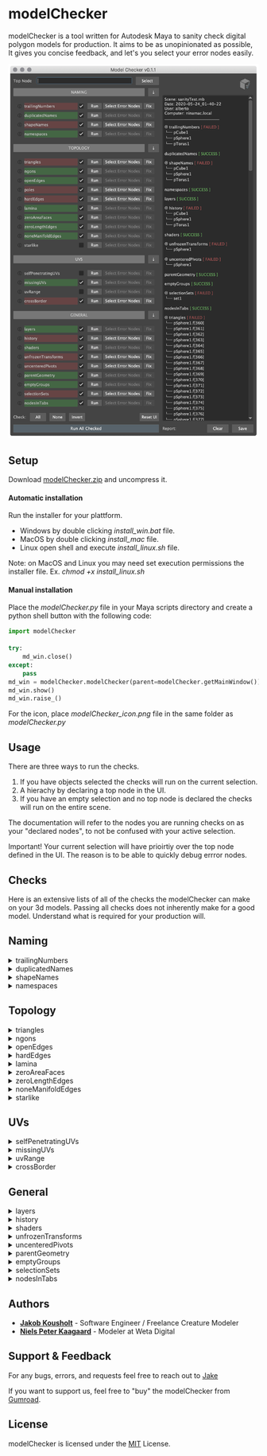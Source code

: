 # modelChecker

modelChecker is a tool written for Autodesk Maya to sanity check digital polygon models for production. It aims to be as unopinionated as possible, It gives you concise feedback, and let's you select your error nodes easily.

![modelChecker](https://github.com/AlbertoGZ-dev/modelChecker/blob/master/website/img/modelChecker_v0.1.1.png)

## Setup

Download <a href="https://github.com/AlbertoGZ-dev/modelChecker/archive/master.zip">modelChecker.zip</a> and uncompress it.

#### Automatic installation

Run the installer for your plattform.

- Windows by double clicking *install_win.bat* file.
- MacOS by double clicking *install_mac* file.
- Linux open shell and execute *install_linux.sh* file.

Note: on MacOS and Linux you may need set execution permissions the installer file. Ex. *chmod +x install_linux.sh*


#### Manual installation

Place the *modelChecker.py* file in your Maya scripts directory and create a python shell button with the following code:

```python
import modelChecker

try:
    md_win.close()
except:
    pass
md_win = modelChecker.modelChecker(parent=modelChecker.getMainWindow())
md_win.show()
md_win.raise_()
```

For the icon, place *modelChecker_icon.png* file in the same folder as *modelChecker.py*


## Usage

There are three ways to run the checks.

1. If you have objects selected the checks will run on the current selection.
2. A hierachy by declaring a top node in the UI.
3. If you have an empty selection and no top node is declared the checks will run on the entire scene.

The documentation will refer to the nodes you are running checks on as your "declared nodes", to not be confused with your active selection.

Important! Your current selection will have prioirtiy over the top node defined in the UI. The reason is to be able to quickly debug errror nodes.

## Checks

Here is an extensive lists of all of the checks the modelChecker can make on your 3d models. Passing all checks does not inherently make for a good model. Understand what is required for your production will.

## Naming

<details>
    <summary>trailingNumbers</summary>
        <p>Returns any node with name ends in any number from 0 to 9.</p>
        <img src="https://github.com/AlbertoGZ-dev/modelChecker/blob/master/website/img/modelChecker_trailingNumbers.png">
</details>

<details>
    <summary>duplicatedNames</summary>
        <p>Returns any node within the hierachy that is not uniquely named</p>
</details>

<details>
    <summary>shapeNames</summary>
        <p>Returns shape nodes which does not follow the naming convention of transformNode+"Shape"</p>
        <img src="https://github.com/AlbertoGZ-dev/modelChecker/blob/master/website/img/modelChecker_shapeNames.png">

</details>

<details>
    <summary>namespaces</summary>
        <p>Returns nodes that are not in the global name space</p>
        <img src="https://github.com/AlbertoGZ-dev/modelChecker/blob/master/website/img/modelChecker_namespaces.png">
</details>

## Topology

<details>
    <summary>triangles</summary>
        <p>Will return a list of traingles</p>
        <img src="https://github.com/AlbertoGZ-dev/modelChecker/blob/master/website/img/modelChecker_triangles.png">
</details>

<details>
    <summary>ngons</summary>
        <p>Will return a list of Ngons</p>
        <img src="https://github.com/AlbertoGZ-dev/modelChecker/blob/master/website/img/modelChecker_ngons.png">
</details>

<details>
    <summary>openEdges</summary>
        <p>Will return any Edge that is connected to onyl one face</p>
        <img src="https://github.com/AlbertoGZ-dev/modelChecker/blob/master/website/img/modelChecker_openEdges.png">
</details>

<details>
    <summary>hardEdges</summary>
        <p>Will return any edges that does not have softened normals</p>
        <img src="https://github.com/AlbertoGZ-dev/modelChecker/blob/master/website/img/modelChecker_hardEdges.png">
</details>

<details>
    <summary>lamina</summary>
        <p>Returns lamina faces</p>
</details>

<details>
    <summary>zeroAreaFaces</summary>
        <p>No description</p>
</details>

<details>
    <summary>zeroLengthEdges</summary>
        <p>Returns edges which has a length less than 0.000001 units</p>
</details>

<details>
    <summary>noneManifoldEdges</summary>
        <p>No description</p>
</details>

<details>
    <summary>starlike</summary>
                <p>No description</p>
</details>

## UVs

<details>
    <summary>selfPenetratingUVs</summary>
        <p>No description</p>
</details>

<details>
    <summary>missingUVs</summary>
        <p>Returns any polygon object that does have UVs</p>
</details>

<details>
    <summary>uvRange</summary>
        <p>No description</p>
</details>

<details>
    <summary>crossBorder</summary>
        <p>No description</p>
</details>

## General

<details>
    <summary>layers </summary>
        <p>Checks if exists display layers</p>
</details>

<details>
    <summary>history</summary>
        <p>Returns any object it have construction history.</p>
</details>

<details>
    <summary>shaders</summary>
        <p>No description</p>
</details>

<details>
    <summary>unfrozenTransforms</summary>
        <p>Returns any object with values for translate and rotate different to 0,0,0 and for scale different to 1,1,1</p>
</details>

<details>
    <summary>uncenteredPivots</summary>
            <p>returns any object with pivot values different to world origin (0,0,0). Fix sets to 0,0,0 all pivots.</p>
</details>

<details>
    <summary>parentGeometry</summary>
        <p>No description</p>
</details>

<details>
    <summary>emptyGroups</summary>
        <p>Return any exsting empty group. Fix will remove all empty groups</p>
</details>

<details>
    <summary>selectionSets</summary>
        <p>Checks if exists user selection sets. Fix will remove all user selection sets.</p>
</details>

<details>
    <summary>nodesInTabs</summary>
        <p>Returns any object with nodes loaded in Node Editor, that produces MayaNodesInTabs output node. Fix will close all tabs in Node Editor</p>
</details>

## Authors

- [**Jakob Kousholt**](https://www.linkedin.com/in/jakejk/) - Software Engineer / Freelance Creature Modeler
- [**Niels Peter Kaagaard**](https://www.linkedin.com/in/niels-peter-kaagaard-146b8a13) - Modeler at Weta Digital

## Support & Feedback

For any bugs, errors, and requests feel free to reach out to [Jake](mailto:jakobjk@gmail.com)

If you want to support us, feel free to "buy" the modelChecker from [Gumroad](https://gumroad.com/l/PGuOu).

## License

modelChecker is licensed under the [MIT](https://rem.mit-license.org/) License.
